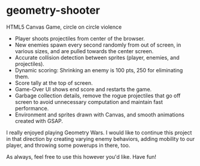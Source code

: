 # geometry-shooter
HTML5 Canvas Game, circle on circle violence

- Player shoots projectiles from center of the browser.
- New enemies spawn every second randomly from out of screen, in various sizes, and are pulled towards the center screen.
- Accurate collision detection between sprites (player, enemies, and projectiles).
- Dynamic scoring: Shrinking an enemy is 100 pts, 250 for eliminating them.
- Score tally at the top of screen.
- Game-Over UI shows end score and restarts the game.
- Garbage collection details, remove the rogue projectiles that go off screen to avoid unnecessary computation and maintain fast performance.
- Environment and sprites drawn with Canvas, and smooth animations created with GSAP.

I really enjoyed playing Geometry Wars. I would like to continue this project in that direction by creating varying enemy behaviors, adding mobility to our player, and throwing some powerups in there, too.

As always, feel free to use this however you'd like. Have fun!
